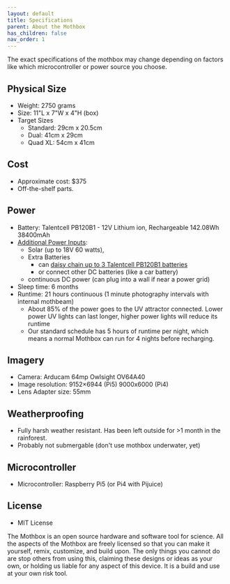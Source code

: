 ```yaml
---
layout: default
title: Specifications
parent: About the Mothbox
has_children: false
nav_order: 1
---
```


The exact specifications of the mothbox may change depending on factors like which microcontroller or power source you choose.

## Physical Size
* Weight: 2750 grams
* Size: 11"L x 7"W x 4"H (box)
* Target Sizes
  * Standard: 29cm x 20.5cm
  * Dual: 41cm x 29cm
  * Quad XL: 54cm x 41cm


## Cost

* Approximate cost: $375
* Off-the-shelf parts.

## Power

* Battery: Talentcell PB120B1 - 12V Lithium ion, Rechargeable 142.08Wh 38400mAh
* [Additional Power Inputs](https://digital-naturalism-laboratories.github.io/Mothbox/docs/building/powersources/):
  * Solar (up to 18V 60 watts),
  * Extra Batteries
    * can [daisy chain up to 3 Talentcell PB120B1 batteries](https://digital-naturalism-laboratories.github.io/Mothbox/docs/building/powersources/#build-a-waterproof-battery-pack)
    * or connect other DC batteries (like a car battery)
  * continuous DC power (can plug into a wall if near a power grid)
* Sleep time: 6 months
* Runtime: 21 hours continuous (1 minute photography intervals with internal mothbeam)
  * About 85% of the power goes to the UV attractor connected. Lower power UV lights can last longer, higher power lights will reduce its runtime
  * Our standard schedule has 5 hours of runtime per night, which means a normal Mothbox can run for 4 nights before recharging.

## Imagery
* Camera: Arducam 64mp Owlsight OV64A40
* Image resolution: 9152×6944 (Pi5)  9000x6000 (Pi4)
* Lens Adapter size: 55mm

## Weatherproofing
* Fully harsh weather resistant. Has been left outside for >1 month in the rainforest.
* Probably not submergable (don't use mothbox underwater, yet)

## Microcontroller  
* Microcontroller: Raspberry Pi5 (or Pi4 with Pijuice)

## License
* MIT License

The Mothbox is an open source hardware and software tool for science. All the aspects of the Mothbox are freely licensed so that you can make it yourself, remix, customize, and build upon. The only things you cannot do are stop others from using this, claiming these designs or ideas as your own, or holding us liable for any aspect of this device. It is a build and use at your own risk tool.
